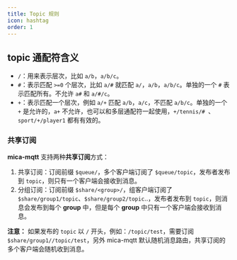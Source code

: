 ```yaml
---
title: Topic 规则
icon: hashtag
order: 1
---
```


## topic 通配符含义
- `/`：用来表示层次，比如 `a/b`，`a/b/c`。
- `#`：表示匹配 `>=0` 个层次，比如 `a/#` 就匹配 `a/`，`a/b`，`a/b/c`。单独的一个 `#` 表示匹配所有。不允许 `a#` 和 `a/#/c`。
- `+`：表示匹配一个层次，例如 `a/+` 匹配 `a/b`，`a/c`，不匹配 `a/b/c`。单独的一个 `+` 是允许的，`a+` 不允许，也可以和多层通配符一起使用，`+/tennis/# `、`sport/+/player1` 都有有效的。

### 共享订阅
**mica-mqtt** 支持两种**共享订阅**方式：

1. 共享订阅：订阅前缀 `$queue/`，多个客户端订阅了 `$queue/topic`，发布者发布到 `topic`，则只有一个客户端会接收到消息。
2. 分组订阅：订阅前缀 `$share/<group>/`，组客户端订阅了 `$share/group1/topic`、`$share/group2/topic`..，发布者发布到 `topic`，则消息会发布到每个 **group** 中，但是每个 **group** 中只有一个客户端会接收到消息。

**注意：** 如果发布的 `topic` 以 `/` 开头，例如：`/topic/test`，需要订阅 `$share/group1//topic/test`，另外 mica-mqtt 默认随机消息路由，共享订阅的多个客户端会随机收到消息。
